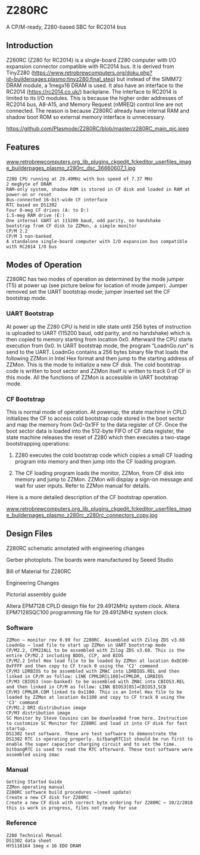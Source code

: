 # Z280RC
A CP/M-ready, Z280-based SBC for RC2014 bus
## Introduction

Z280RC (Z280 for RC2014) is a single-board Z280 computer with I/O expansion connector compatible with RC2014 bus. It is derived from TinyZ280 (https://www.retrobrewcomputers.org/doku.php?id=builderpages:plasmo:tinyz280:final_step) but instead of the SIMM72 DRAM module, a 1megx16 DRAM is used. It also have an interface to the RC2014 (https://rc2014.co.uk/) backplane. The interface to RC2014 is limited to its I/O modules. This is because the higher order addresses of RC2014 bus, A8-A15, and Memory Request (nMREQ) control line are not connected. The reason is because Z280RC already have internal RAM and shadow boot ROM so external memory interface is unnecessary.

https://github.com/Plasmode/Z280RC/blob/master/z280RC_main_pic.jpeg
## Features

www.retrobrewcomputers.org_lib_plugins_ckgedit_fckeditor_userfiles_image_builderpages_plasmo_z280rc_dsc_36660607_1.jpg

    Z280 CPU running at 29.49MHz with bus speed of 7.37 MHz
    2 megbyte of DRAM
    RAM-only system, shadow ROM is stored in CF disk and loaded in RAM at power-on or reset
    Bus-connected 16-bit-wide CF interface
    RTC based on DS1302
    Four 8-meg CF drives (A: to D:)
    1.5-meg RAM drive (E:)
    One internal UART at 115200 baud, odd parity, no handshake
    bootstrap from CF disk to ZZMon, a simple monitor
    CP/M 2.2
    CP/M 3 non-banked
    A standalone single-board computer with I/O expansion bus compatible with RC2014 I/O bus

## Modes of Operation

Z280RC has two modes of operation as determined by the mode jumper (T5) at power up (see picture below for location of mode jumper). Jumper removed set the UART bootstrap mode; jumper inserted set the CF bootstrap mode.
### UART Bootstrap

At power up the Z280 CPU is held in idle state until 256 bytes of instruction is uploaded to UART (115200 baud, odd parity, and no handshake) which is then copied to memory starting from location 0x0. Afterward the CPU starts execution from 0x0. In UART bootstrap mode, the program “LoadnGo.run” is send to the UART. LoadnGo contains a 256 bytes binary file that loads the following ZZMon in Intel Hex format and then jump to the starting address of ZZMon. This is the mode to initialize a new CF disk. The cold bootstrap code is written to boot sector and ZZMon itself is written to track 0 of CF in this mode. All the functions of ZZMon is accessible in UART bootstrap mode.
### CF Bootstrap

This is normal mode of operation. At powerup, the state machine in CPLD initializes the CF to access cold bootstrap code stored in the boot sector and map the memory from 0x0-0x1FF to the data register of CF. Once the boot sector data is loaded into the 512-byte FIFO of CF data register, the state machine releases the reset of Z280 which then executes a two-stage bootstrapping operations:

1. Z280 executes the cold bootstrap code which copies a small CF loading program into memory and then jump into the CF loading program.

2. The CF loading program loads the monitor, ZZMon, from CF disk into memory and jump to ZZMon. ZZMon will display a sign-on message and wait for user inputs. Refer to ZZMon manual for details.

Here is a more detailed description of the CF bootstrap operation.

www.retrobrewcomputers.org_lib_plugins_ckgedit_fckeditor_userfiles_image_builderpages_plasmo_z280rc_z280rc_connectors_copy.jpg
## Design Files

Z280RC schematic annotated with engineering changes

Gerber photoplots. The boards were manufactured by Seeed Studio

Bill of Material for Z280RC

Engineering Changes

Pictorial assembly guide

Altera EPM7128 CPLD design file for 29.4912MHz system clock. Altera EPM7128SQC100 programming file for 29.4912MHz system clock.

### Software

    ZZMon – monitor rev 0.99 for Z280RC. Assembled with Zilog ZDS v3.68
    LoadnGo – load file to start up ZZMon in UART bootstrap mode
    CP/M2.2, CPM22ALL to be assembled with Zilog ZDS v3.68. This is the entire CP/M2.2 including BDOS, CCP, and BIOS
    CP/M2.2 Intel Hex load file to be loaded by ZZMon at location 0xDC00-0xFFFF and then copy to CF track 0 using the 'C2' command
    CP/M3 LDRBIOS to be assembled with ZMAC into LDRBIOS.REL and then linked in CP/M as follow: LINK CPMLDR[L100]=CPMLDR, LDRBIOS
    CP/M3 CBIOS3 (non-banked) to be assembled with ZMAC into CBIOS3.REL and then linked in CP/M as follow: LINK BIOS3[OS]=CBIOS3,SCB
    CP/M3 CPMLDR.COM linked to 0x1100. This is an Intel Hex file to be loaded by ZZMon at location 0x1100 and copy to CF track 0 using the 'C3' command
    CP/M2.2 DRI distribution image
    CP/M3 distribution image
    SC Monitor by Steve Cousins can be downloaded from here. Instruction to customize SC Monitor for Z280RC and load it into CF disk for fast startup.
    DS1302 test software. These are test software to demonstrate the DS1302 RTC is operating properly. bitbangRTC1st should be run first to enable the super capacitor charging circuit and to set the time. bitbangRTC is used to read the RTC afterward. These test software were assembled using zmac

### Manual

    Getting Started Guide
    ZZMon operating manual
    Z280RC software build procedures ←(need update)
    Create a new CF disk for Z280RC
    Create a new CF disk with correct byte ordering for Z280RC ← 10/2/2018 this is work in progress, files not ready for use

### Reference

    Z280 Technical Manual
    DS1302 data sheet
    HY5118164 1meg x 16 EDO DRAM

